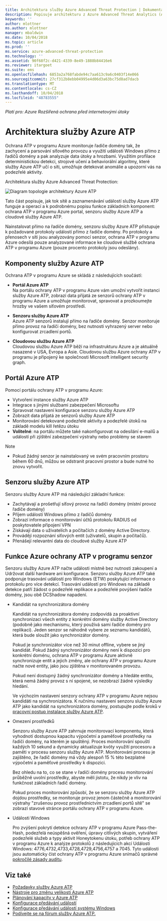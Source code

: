 ```yaml
---
title: Architektura služby Azure Advanced Threat Protection | Dokumentace Microsoftu
description: Popisuje architekturu z Azure Advanced Threat Analytics (ATP)
keywords: ''
author: mlottner
ms.author: mlottner
manager: mbaldwin
ms.date: 10/04/2018
ms.topic: article
ms.prod: ''
ms.service: azure-advanced-threat-protection
ms.technology: ''
ms.assetid: 90f68f2c-d421-4339-8e49-1888b84416e6
ms.reviewer: itargoet
ms.suite: ems
ms.openlocfilehash: 6853a2a768fabde94c7aa613c9a6c0403f14e066
ms.sourcegitcommit: 27cf312b8ebb04995e4d06d3a63bc75d8ad7dacb
ms.translationtype: MT
ms.contentlocale: cs-CZ
ms.lasthandoff: 10/04/2018
ms.locfileid: "48783555"
---
```

*Platí pro: Azure Rozšířená ochrana před internetovými útoky*


# <a name="azure-atp-architecture"></a>Architektura služby Azure ATP

Ochrana ATP v programu Azure monitoruje řadiče domény tak, že zachycení a parsování síťového provozu a využití události Windows přímo z řadičů domény a pak analyzuje data útoky a hrozbami. Využitím profilace deterministickou detekci, strojové učení a behaviorální algoritmy, které služby Azure ATP učí o síti, umožňuje detekovat anomálie a upozorní vás na podezřelé aktivity.

Architektura služby Azure Advanced Threat Protection:

![Diagram topologie architektury Azure ATP](media/atp-architecture-topology.png)

Tato část popisuje, jak tok sítě a zaznamenávání událostí služby Azure ATP funguje a operací a k podrobnému popisu funkce základních komponent: ochrana ATP v programu Azure portal, senzoru služby Azure ATP a cloudové služby Azure ATP. 

Nainstalovat přímo na řadiče domény, senzoru služby Azure ATP přistupuje k požadované protokoly událostí přímo z řadiče domény. Po protokoly a přenosech v síti jsou analyzovány pomocí senzor, ochrana ATP v programu Azure odesílá pouze analyzované informace ke cloudové službě ochrana ATP v programu Azure (pouze procento protokoly jsou odeslány). 

## <a name="azure-atp-components"></a>Komponenty služby Azure ATP
Ochrana ATP v programu Azure se skládá z následujících součástí:

-   **Portál Azure ATP** <br>
Na portálu ochrany ATP v programu Azure vám umožní vytvořit instanci služby Azure ATP, zobrazí data přijatá ze senzorů ochrany ATP v programu Azure a umožňuje monitorovat, spravovat a prozkoumejte hrozby ve vašem síťovém prostředí.  
-   **Senzoru služby Azure ATP**<br>
Azure ATP senzorů instalují přímo na řadiče domény. Senzor monitoruje přímo provoz na řadiči domény, bez nutnosti vyhrazený server nebo konfigurovat zrcadlení portů.

-   **Cloudovou službu Azure ATP**<br>
Cloudovou službu Azure ATP běží na infrastrukturu Azure a je aktuálně nasazené v USA, Evropa a Asie. Cloudovou službu Azure ochrany ATP v programu je připojený ke společnosti Microsoft intelligent security graph. 

## <a name="azure-atp-portal"></a>Portál Azure ATP 
Pomocí portálu ochrany ATP v programu Azure:
- Vytvoření instance služby Azure ATP
- Integrace s jinými službami zabezpečení Microsoftu 
- Spravovat nastavení konfigurace senzoru služby Azure ATP 
- Zobrazit data přijatá ze senzorů služby Azure ATP
- Monitorování detekované podezřelé aktivity a podezřelé útoků na základě modelu kill řetězu útoku
- **Volitelné**: na portálu můžete také nakonfigurovat na odesílání e-mailů a událostí při zjištění zabezpečení výstrahy nebo problémy se stavem

> [!NOTE]
> - Pokud žádný senzor je nainstalovaný ve svém pracovním prostoru během 60 dnů, můžou se odstranit pracovní prostor a bude nutné ho znovu vytvořit.

## <a name="azure-atp-sensor"></a>Senzoru služby Azure ATP
Senzoru služby Azure ATP má následující základní funkce:
- Zachytávají a prošetřují síťový provoz na řadiči domény (místní provoz řadiče domény)
- Příjem událostí Windows přímo z řadičů domény 
- Zobrazí informace o monitorování účtů protokolu RADIUS od poskytovatele připojení VPN
- Získávají data o uživatelích a počítačích z domény Active Directory.
- Provádějí rozpoznání síťových entit (uživatelů, skupin a počítačů).
- Přenášejí relevantní data do cloudové služby Azure ATP

 
## <a name="azure-atp-sensor-features"></a>Funkce Azure ochrany ATP v programu senzor
Senzoru služby Azure ATP načte události místně bez nutnosti zakoupení a Udržovat další hardware ani konfigurace. Senzoru služby Azure ATP také podporuje trasování událostí pro Windows (ETW) poskytující informace o protokolu pro více detekcí. Trasování událostí pro Windows na základě detekce patří žádost o podezřelé replikace a podezřelé povýšení řadiče domény, jsou obě DCShadow napadení.
- Kandidát na synchronizátora domény

    Kandidát na synchronizátora domény zodpovídá za proaktivní synchronizaci všech entity z konkrétní domény služby Active Directory (podobně jako mechanismu, který používá sami řadiče domény pro replikaci). Jeden senzor se náhodně vybere ze seznamu kandidátů, která bude sloužit jako synchronizátor domény. 

    Pokud je synchronizátor více než 30 minut offline, vybere se jiný kandidát. Pokud žádný synchronizátor domény není k dispozici pro konkrétní doménu, ochrana ATP v programu Azure aktivně synchronizuje entit a jejich změny, ale ochrany ATP v programu Azure načte nové entity, jako jsou zjištěna v monitorovaném provozu. 
    
    Pokud není dostupný žádný synchronizátor domény a hledáte entitu, která nemá žádný provoz s ní spojené, se nezobrazí žádné výsledky hledání.

    Ve výchozím nastavení senzory ochrany ATP v programu Azure nejsou kandidáti na synchronizátora. K ručnímu nastavení senzoru služby Azure ATP jako kandidát na synchronizátora domény, postupujte podle kroků v [pracovní postup instalace služby Azure ATP](install-atp-step5.md#step-5-configure-the-azure-atp-sensor-settings).
- Omezení prostředků

    Senzoru služby Azure ATP zahrnuje monitorovací komponentu, která vyhodnotí dostupnou kapacitu výpočetní a paměťové prostředky na řadiči domény, na kterém je spuštěný. Proces monitorování spouští každých 10 sekund a dynamicky aktualizuje kvóty využití procesoru a paměti v procesu senzoru služby Azure ATP. Monitorování procesu je zajištěno, že řadič domény má vždy alespoň 15 % této bezplatné výpočetní a paměťové prostředky k dispozici.

    Bez ohledu na to, co se stane v řadiči domény procesu monitorování průběžně uvolní prostředky, abyste měli jistotu, že nikdy je vliv na funkčnost základních řadič domény.

    Pokud proces monitorování způsobí, že se senzoru služby Azure ATP dojdou prostředky, se monitoruje provoz jenom částečně a monitorování výstrahy "zrušenou provoz prostřednictvím zrcadlení portů sítě" se zobrazí stavové stránce portálu ochrany ATP v programu Azure.

-  Události Windows

    Pro zvýšení pokrytí detekce ochrany ATP v programu Azure Pass-the-Hash, podezřelá neúspěšná ověření, úpravy citlivých skupin, vytváření podezřelé služeb a typy aktivit Honeytokenu útoku, potřeb ochrany ATP v programu Azure k analýze protokolů z následujících akcí Události Windows: 4776,4732,4733,4728,4729,4756,4757 a 7045. Tyto události jsou automaticky číst ochrany ATP v programu Azure snímačů správné [pokročilé zásady auditu](atp-advanced-audit-policy.md). 

## <a name="see-also"></a>Viz také
- [Požadavky služby Azure ATP](atp-prerequisites.md)
- [Nástroje pro změnu velikosti Azure ATP](http://aka.ms/trisizingtool)
- [Plánování kapacity v Azure ATP](atp-capacity-planning.md)
- [Konfigurace předávání událostí](configure-event-forwarding.md)
- [Konfigurace předávání událostí systému Windows](configure-event-forwarding.md)
- [Podívejte se na fórum služby Azure ATP.](https://aka.ms/azureatpcommunity)
